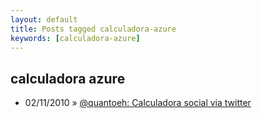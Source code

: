```yaml
---
layout: default
title: Posts tagged calculadora-azure
keywords: [calculadora-azure]
---
```

<h2 class="category">calculadora azure</h2>
<ul class="posts">
<li>
<p>
<span class="date">02/11/2010</span> &raquo; 
<a href="/blog/quantoeh-calculadora-social-via-twitter">@quantoeh: Calculadora social via twitter</a>
</p>
</li> 
</ul>
